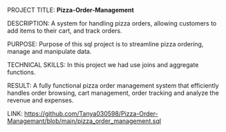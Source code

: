 PROJECT TITLE: **Pizza-Order-Management**

DESCRIPTION: A system for handling pizza orders, allowing customers to add items to their cart, and track orders.

PURPOSE: Purpose of this sql project is to streamline pizza ordering, manage and manipulate data.

TECHNICAL SKILLS: In this project we had use joins and aggregate functions.

RESULT: A fully functional pizza order management system that efficiently handles order browsing, cart management, order tracking and analyze the revenue and expenses.

LINK: https://github.com/Tanya030598/Pizza-Order-Managemant/blob/main/pizza_order_management.sql
